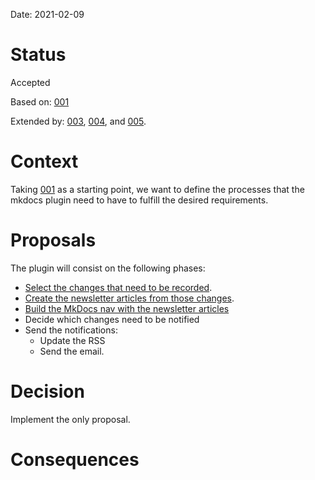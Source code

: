 Date: 2021-02-09

# Status
<!-- What is the status, such as proposed, accepted, rejected, deprecated, superseded,
etc.? -->
Accepted

Based on: [001](001-initial_approach.md)

Extended by: [003](003-select_the_changes_to_record.md),
[004](004-article_newsletter_structure.md), and
[005](005-create_the_newsletter_articles.md).

# Context
<!-- What is the issue that we're seeing that is motivating this decision or change? -->
Taking [001](001-initial_approach.md) as a starting point, we want to define the
processes that the mkdocs plugin need to have to fulfill the desired requirements.

# Proposals
<!-- What are the possible solutions to the problem described in the context -->
The plugin will consist on the following phases:

* [Select the changes that need to be recorded](003-select_the_changes_to_record.md).
* [Create the newsletter articles from those changes](005-create_the_newsletter_articles.md).
* [Build the MkDocs nav with the newsletter articles](004-article_newsletter_structure.md)
* Decide which changes need to be notified
* Send the notifications:
    * Update the RSS
    * Send the email.

# Decision
<!-- What is the change that we're proposing and/or doing? -->
Implement the only proposal.

# Consequences
<!-- What becomes easier or more difficult to do because of this change? -->
